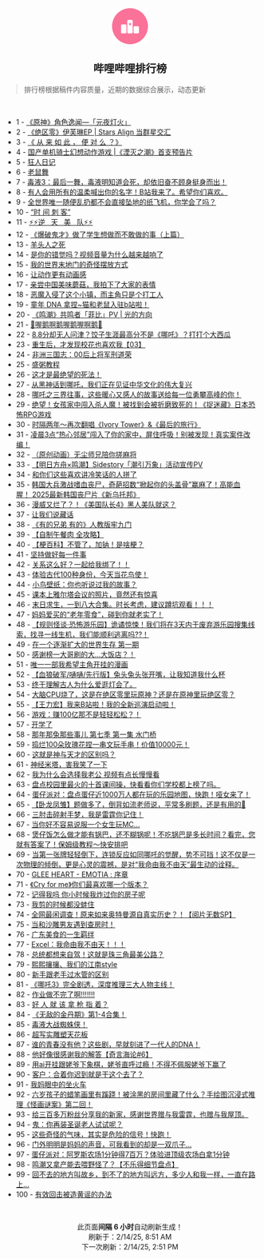 <div align="center">
    <img src="./assets/icon_rank.png" alt="logo" />
    <h2>哔哩哔哩排行榜</h>
</div>

> 排行榜根据稿件内容质量，近期的数据综合展示，动态更新

<br />

<ul><li><span>1 - <a href=https://www.bilibili.com/BV1MkKGesECF target=_blank>《原神》角色逸闻—「元夜灯火」</a></span></li><li><span>2 - <a href=https://www.bilibili.com/BV1KkNieUEe4 target=_blank>《绝区零》伊芙琳EP&nbsp;|&nbsp;Stars&nbsp;Align&nbsp;当群星交汇</a></span></li><li><span>3 - <a href=https://www.bilibili.com/BV1gAN9euEez target=_blank>《&nbsp;从&nbsp;来&nbsp;如&nbsp;此&nbsp;，&nbsp;便&nbsp;对&nbsp;么&nbsp;？》</a></span></li><li><span>4 - <a href=https://www.bilibili.com/BV1hfKVeaE8m target=_blank>国产单机骑士幻想动作游戏&nbsp;|《湮灭之潮》首支预告片</a></span></li><li><span>5 - <a href=https://www.bilibili.com/BV1M5NZe7E3m target=_blank>狂人日记</a></span></li><li><span>6 - <a href=https://www.bilibili.com/BV1JsKjepEYp target=_blank>老鼠舞</a></span></li><li><span>7 - <a href=https://www.bilibili.com/BV134NiefE9j target=_blank>毒液3：最后一舞，毒液明知道会死，却依旧奋不顾身挺身而出！</a></span></li><li><span>8 - <a href=https://www.bilibili.com/BV1H8N2eqELG target=_blank>有人会用所有的温柔喊出你的名字！B站我来了。希望你们喜欢。</a></span></li><li><span>9 - <a href=https://www.bilibili.com/BV1ZoNieMEYf target=_blank>全世界唯一随便乱扔都不会直接坠地的纸飞机，你学会了吗？</a></span></li><li><span>10 - <a href=https://www.bilibili.com/BV1cJN9etEDm target=_blank>“时&nbsp;间&nbsp;刺&nbsp;客”</a></span></li><li><span>11 - <a href=https://www.bilibili.com/BV1nhNZeiE2V target=_blank>⚡️⚡️逆&nbsp;&nbsp;&nbsp;天&nbsp;&nbsp;&nbsp;美&nbsp;&nbsp;&nbsp;队⚡️⚡️</a></span></li><li><span>12 - <a href=https://www.bilibili.com/BV1kYNzeHE4D target=_blank>《爆破鬼才》做了学生想做而不敢做的事（上篇）</a></span></li><li><span>13 - <a href=https://www.bilibili.com/BV1xGKjehERY target=_blank>羊头人之死</a></span></li><li><span>14 - <a href=https://www.bilibili.com/BV1JsK5eyEGh target=_blank>是你的错觉吗？视频音量为什么越来越响了</a></span></li><li><span>15 - <a href=https://www.bilibili.com/BV17LNoeZEwd target=_blank>我的世界末地门的奇怪摆放方式</a></span></li><li><span>16 - <a href=https://www.bilibili.com/BV1T2N6eaEHr target=_blank>让动作更有动画感</a></span></li><li><span>17 - <a href=https://www.bilibili.com/BV1Z5Npe8Ebi target=_blank>亲尝中国美味蘑菇，我拍下了大家的表情</a></span></li><li><span>18 - <a href=https://www.bilibili.com/BV1tfK3e9Ezb target=_blank>恶魔入侵了这个小镇，而主角只是个打工人</a></span></li><li><span>19 - <a href=https://www.bilibili.com/BV1qdNVe6Ed5 target=_blank>童年&nbsp;DNA&nbsp;拿捏~猫和老鼠入驻b站啦！</a></span></li><li><span>20 - <a href=https://www.bilibili.com/BV1XHNCeLEQP target=_blank>《鸣潮》共鸣者「菲比」PV&nbsp;|&nbsp;光的方向</a></span></li><li><span>21 - <a href=https://www.bilibili.com/BV1vENee4Exq target=_blank>🐔喔鹅啊鹅喔鹅喔啊鹅🐧</a></span></li><li><span>22 - <a href=https://www.bilibili.com/BV1dPNqeYEhv target=_blank>8.8分却无人问津？饺子生涯最高分不是《哪吒》？打打个大西瓜</a></span></li><li><span>23 - <a href=https://www.bilibili.com/BV1u5NZe7Edx target=_blank>重生后，才发现校花也喜欢我【03】</a></span></li><li><span>24 - <a href=https://www.bilibili.com/BV1ZiNZewE2X target=_blank>非洲三国志：00后上将军刑道荣</a></span></li><li><span>25 - <a href=https://www.bilibili.com/BV1gzNBebEVT target=_blank>盛粥教程</a></span></li><li><span>26 - <a href=https://www.bilibili.com/BV1VqK5eiExi target=_blank>这才是最绝望的死法！</a></span></li><li><span>27 - <a href=https://www.bilibili.com/BV1RTNzeuE65 target=_blank>从黑神话到哪吒，我们正在见证中华文化的伟大复兴</a></span></li><li><span>28 - <a href=https://www.bilibili.com/BV16XNoeaEHo target=_blank>哪吒之三界往事，这些暖心又感人的故事送给每一位勇攀高峰的你！</a></span></li><li><span>29 - <a href=https://www.bilibili.com/BV1pCNaeaEPN target=_blank>绝望！女孩家中闯入杀人魔！被找到会被折磨致死的！《捉迷藏》日本恐怖RPG游戏</a></span></li><li><span>30 - <a href=https://www.bilibili.com/BV1aqNhe2Eq7 target=_blank>时隔两年～再次翻唱《Ivory&nbsp;Tower》&amp;《最后的旅行》</a></span></li><li><span>31 - <a href=https://www.bilibili.com/BV1wYNqeyEVF target=_blank>凌晨3点“热心邻居”闯入了你的家中，屏住呼吸！别被发现！真实案件改编！</a></span></li><li><span>32 - <a href=https://www.bilibili.com/BV1HYNUeVEca target=_blank>（原创动画）无尘师兄陪你搓麻将</a></span></li><li><span>33 - <a href=https://www.bilibili.com/BV1P2NBe9EqU target=_blank>【明日方舟×鸣潮】Sidestory「潮引万象」活动宣传PV</a></span></li><li><span>34 - <a href=https://www.bilibili.com/BV1qrNqeMEGh target=_blank>和你们这些喜欢讲冷笑话的人拼了</a></span></li><li><span>35 - <a href=https://www.bilibili.com/BV136N6eiEKi target=_blank>韩国大兵激战嗜血丧尸，奇葩招数“掀起你的头盖骨”赢麻了！高能血腥！&nbsp;2025最新韩国丧尸片《新乌托邦》</a></span></li><li><span>36 - <a href=https://www.bilibili.com/BV1jvKje1EPo target=_blank>漫威又烂了？！《美国队长4》黑人美队就这？</a></span></li><li><span>37 - <a href=https://www.bilibili.com/BV1G1NyeUEA5 target=_blank>让我们说藏话</a></span></li><li><span>38 - <a href=https://www.bilibili.com/BV1gJNzewEZZ target=_blank>《有的兄弟&nbsp;有的》人教版牢九门</a></span></li><li><span>39 - <a href=https://www.bilibili.com/BV1T2KGeXEmL target=_blank>【自制午餐肉&nbsp;全攻略】</a></span></li><li><span>40 - <a href=https://www.bilibili.com/BV1sMNBeSEvV target=_blank>【梗百科】不管了，加钠！是啥梗？</a></span></li><li><span>41 - <a href=https://www.bilibili.com/BV1K1KGepEok target=_blank>坚持做好每一件事</a></span></li><li><span>42 - <a href=https://www.bilibili.com/BV1oeNdeREiC target=_blank>关系这么好？一起给我绑了！！</a></span></li><li><span>43 - <a href=https://www.bilibili.com/BV1TENZeyEmr target=_blank>体验古代100种身份，今天当花鸟使！</a></span></li><li><span>44 - <a href=https://www.bilibili.com/BV1JKNaeoE3L target=_blank>小鸟壁纸：你也听说过我的故事？</a></span></li><li><span>45 - <a href=https://www.bilibili.com/BV1c3NVerEHS target=_blank>课本上雅尔塔会议的照片，竟然还有惊喜</a></span></li><li><span>46 - <a href=https://www.bilibili.com/BV1owNzekEC1 target=_blank>末日求生，一到八大合集。时长考虑，建议蹲坑观看！！！</a></span></li><li><span>47 - <a href=https://www.bilibili.com/BV15nNoesEYx target=_blank>妈妈爱买的“老年零食”，碰到你就老实了！</a></span></li><li><span>48 - <a href=https://www.bilibili.com/BV1uSNkeMEcD target=_blank>【规则怪谈·恐怖游乐园】诡谲惊悚！我们将在3天内于废弃游乐园搜集线索，找寻一线生机，我们能顺利逃离吗??！</a></span></li><li><span>49 - <a href=https://www.bilibili.com/BV1HVNBejEvL target=_blank>在一个逐渐扩大的世界生存&nbsp;第一期</a></span></li><li><span>50 - <a href=https://www.bilibili.com/BV1ubNRe3EHD target=_blank>感谢榜一大哥刷的大…大饭店？！</a></span></li><li><span>51 - <a href=https://www.bilibili.com/BV1pyNReFEWY target=_blank>唯一一部我希望主角开挂的漫画</a></span></li><li><span>52 - <a href=https://www.bilibili.com/BV1gNNde1EGX target=_blank>【血狼破军/嗵嗵/先行版】兔头兔头张开嘴，让我知道我什么杯</a></span></li><li><span>53 - <a href=https://www.bilibili.com/BV1kVNBejEUr target=_blank>终于理解古人为什么爱逛灯会了。</a></span></li><li><span>54 - <a href=https://www.bilibili.com/BV1W2NoeiEFR target=_blank>大脑CPU烧了，这是在绝区零里玩原神？还是在原神里玩绝区零？</a></span></li><li><span>55 - <a href=https://www.bilibili.com/BV1ZRNiezEf5 target=_blank>【王力宏】我来B站啦！我的全新巡演启动啦！</a></span></li><li><span>56 - <a href=https://www.bilibili.com/BV1bwK5e8E52 target=_blank>游戏：赚100亿那不是轻轻松松？！</a></span></li><li><span>57 - <a href=https://www.bilibili.com/BV1gQNde5EVq target=_blank>开学了</a></span></li><li><span>58 - <a href=https://www.bilibili.com/BV1fEPCeWEUg target=_blank>那年那兔那些事儿&nbsp;第七季&nbsp;第一集&nbsp;水门桥</a></span></li><li><span>59 - <a href=https://www.bilibili.com/BV186KGedEk9 target=_blank>捣烂100朵玫瑰花捏一串文玩手串！价值10000元！</a></span></li><li><span>60 - <a href=https://www.bilibili.com/BV1FpN9exEdG target=_blank>这就是神与天才的区别吗？</a></span></li><li><span>61 - <a href=https://www.bilibili.com/BV1joNoefEDF target=_blank>神经米塔，害我笑了一下</a></span></li><li><span>62 - <a href=https://www.bilibili.com/BV1wRKGejETb target=_blank>我为什么会选择我老公&nbsp;视频有点长慢慢看</a></span></li><li><span>63 - <a href=https://www.bilibili.com/BV1mwNBe9EqM target=_blank>盘点校园里最火的十首课间操，快看看你们学校都上榜了吗。</a></span></li><li><span>64 - <a href=https://www.bilibili.com/BV1bXN2eQEeZ target=_blank>蛋仔派对：盘点蛋仔近1000万人都在玩的乐园地图，快跑！哑女来了！</a></span></li><li><span>65 - <a href=https://www.bilibili.com/BV1p1NoeTEY9 target=_blank>【卧龙凤雏】题做多了，倒背如流老师说，平常多刷题，还是有用的🙂</a></span></li><li><span>66 - <a href=https://www.bilibili.com/BV1mWKVexENB target=_blank>三肘击碎射手梦，我是雷霆你记住！</a></span></li><li><span>67 - <a href=https://www.bilibili.com/BV1hFNQeYEDQ target=_blank>当你好不容易说服一个女生玩MC...</a></span></li><li><span>68 - <a href=https://www.bilibili.com/BV1FeNZeeE49 target=_blank>煲仔饭怎么做才能有锅巴，还不糊锅呢！不吃锅巴是多长时间？看完，您就有答案了！保姆级教程～快安排吧</a></span></li><li><span>69 - <a href=https://www.bilibili.com/BV1LDNEeJEwm target=_blank>当第一张牌轻轻倒下，连锁反应如同哪吒的觉醒，势不可挡！这不仅是一次物理的倾倒，更是心灵的震撼，是对“我命由我不由天”最生动的诠释。</a></span></li><li><span>70 - <a href=https://www.bilibili.com/BV1QEKVefEVf target=_blank>GLEE&nbsp;HEART&nbsp;-&nbsp;EMOTIA&nbsp;:&nbsp;序章</a></span></li><li><span>71 - <a href=https://www.bilibili.com/BV1YANZeREoK target=_blank>《Cry&nbsp;for&nbsp;me》你们最喜欢哪一个版本？</a></span></li><li><span>72 - <a href=https://www.bilibili.com/BV1NUNBepESH target=_blank>记得我吗&nbsp;你小时候我炸过你的房子呢</a></span></li><li><span>73 - <a href=https://www.bilibili.com/BV1pbN2eMEK4 target=_blank>我剪的时候都没蚌住</a></span></li><li><span>74 - <a href=https://www.bilibili.com/BV1goNUeoExw target=_blank>全网最闲调查！原来如来奥特曼源自真实历史？！【阅片无数SP】</a></span></li><li><span>75 - <a href=https://www.bilibili.com/BV1ghNeeEEjT target=_blank>当和沙雕男友遇到查房时！</a></span></li><li><span>76 - <a href=https://www.bilibili.com/BV1NUNBepEdm target=_blank>广东美食的一生羁绊</a></span></li><li><span>77 - <a href=https://www.bilibili.com/BV176NUeBEPw target=_blank>Excel：我命由我不由天！！！</a></span></li><li><span>78 - <a href=https://www.bilibili.com/BV1fGNoefEP5 target=_blank>总统都想来自驾！这就是珠三角最美公路？</a></span></li><li><span>79 - <a href=https://www.bilibili.com/BV1EyNXeHE9V target=_blank>熙熙攘攘、我们的江南style</a></span></li><li><span>80 - <a href=https://www.bilibili.com/BV17oNeehE1n target=_blank>新手跟老手过水管的区别</a></span></li><li><span>81 - <a href=https://www.bilibili.com/BV1kqNDeEEWy target=_blank>《哪吒3》完全剧透，深度推理三大人物主线！</a></span></li><li><span>82 - <a href=https://www.bilibili.com/BV1NFN1euERc target=_blank>作业做不完了啊!!!!!!!</a></span></li><li><span>83 - <a href=https://www.bilibili.com/BV1bBNieHEtr target=_blank>好&nbsp;人&nbsp;就&nbsp;该&nbsp;拿&nbsp;枪&nbsp;指&nbsp;着？</a></span></li><li><span>84 - <a href=https://www.bilibili.com/BV11pNqenES3 target=_blank>《无敌的金丹期》第1-4合集！</a></span></li><li><span>85 - <a href=https://www.bilibili.com/BV1XANvexErB target=_blank>毒液大战蜘蛛侠！</a></span></li><li><span>86 - <a href=https://www.bilibili.com/BV15wNZexEbJ target=_blank>超写实雕塑天花板</a></span></li><li><span>87 - <a href=https://www.bilibili.com/BV1yeKVeUEK6 target=_blank>谁的青春没有他？这些剧，早就刻进了一代人的DNA！</a></span></li><li><span>88 - <a href=https://www.bilibili.com/BV1kLK5eDEYK target=_blank>他好像很感谢我的解答【奇言海论#6】</a></span></li><li><span>89 - <a href=https://www.bilibili.com/BV1XTNveXEFy target=_blank>用ai开挂跟姥爷下象棋，姥爷直呼过瘾！不得不佩服姥爷下赢了</a></span></li><li><span>90 - <a href=https://www.bilibili.com/BV1auNZeDErc target=_blank>客户：合着你迟到就是干这个去了？</a></span></li><li><span>91 - <a href=https://www.bilibili.com/BV1ocNqevEdg target=_blank>我妈眼中的坐火车</a></span></li><li><span>92 - <a href=https://www.bilibili.com/BV1tvNee1Edw target=_blank>六岁孩子的蜡笔画里有蹊跷！被涂黑的房间里藏了什么？手绘图沉浸式推理《怪画谜案》第二回！</a></span></li><li><span>93 - <a href=https://www.bilibili.com/BV1hiNBehESA target=_blank>给三百多万粉丝分享我的新家，感谢世界赠与我雷霆，也赠与我屋顶。</a></span></li><li><span>94 - <a href=https://www.bilibili.com/BV1bvNieWErX target=_blank>鬼：你再装圣诞老人试试呢？</a></span></li><li><span>95 - <a href=https://www.bilibili.com/BV1xiNRevE9m target=_blank>这些奇怪的气味，其实是危险的信号！快跑！</a></span></li><li><span>96 - <a href=https://www.bilibili.com/BV11HNZekETF target=_blank>门外明明是妈妈的声音，可我看到的却是一双爪子…</a></span></li><li><span>97 - <a href=https://www.bilibili.com/BV1vxNBeMEfE target=_blank>蛋仔派对：阿罗斯农场1分钟得7百万？体验进顶级农场白拿1分钟</a></span></li><li><span>98 - <a href=https://www.bilibili.com/BV1H5NBe1EBt target=_blank>鸣潮又拿产能去喂野怪了？【不乐得细节盘点】</a></span></li><li><span>99 - <a href=https://www.bilibili.com/BV1RJN3e4Eys target=_blank>回不去的地方叫故乡，到不了的地方叫远方，多少人和我一样，一直在路上…</a></span></li><li><span>100 - <a href=https://www.bilibili.com/BV1c8NWeuEZd target=_blank>有效回击被造黄谣的办法</a></span></li></ul>

<br />

<p align=center>此页面<strong>间隔 6 小时</strong>自动刷新生成！<br>刷新于：2/14/25, 8:51 AM<br>下一次刷新：2/14/25, 2:51 PM</p>
